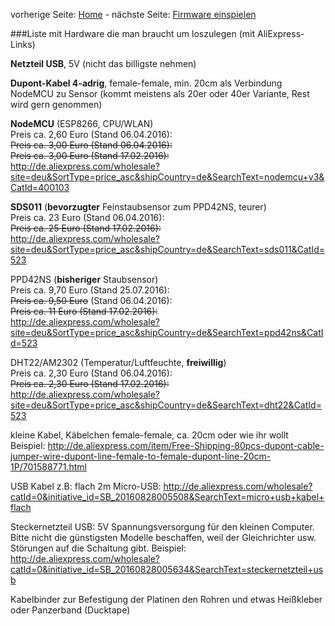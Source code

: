vorherige Seite: [Home](/opendata-stuttgart/meta/wiki) - nächste Seite: [Firmware einspielen](/opendata-stuttgart/meta/wiki/Firmware-einspielen)
  
###Liste mit Hardware die man braucht um loszulegen (mit AliExpress-Links)  

**Netzteil USB**, 5V (nicht das billigste nehmen)

**Dupont-Kabel 4-adrig**, female-female, min. 20cm als Verbindung NodeMCU zu Sensor (kommt meistens als 20er oder 40er Variante, Rest wird gern genommen)

**NodeMCU** (ESP8266, CPU/WLAN)  
Preis ca. 2,60 Euro (Stand 06.04.2016):  
~~Preis ca. 3,00 Euro (Stand 06.04.2016):~~  
~~Preis ca. 3,00 Euro (Stand 17.02.2016):~~  
http://de.aliexpress.com/wholesale?site=deu&SortType=price_asc&shipCountry=de&SearchText=nodemcu+v3&CatId=400103  
  
**SDS011** (**bevorzugter** Feinstaubsensor zum PPD42NS, teurer)  
Preis ca. 23 Euro (Stand 06.04.2016):  
~~Preis ca. 25 Euro (Stand 17.02.2016):~~  
http://de.aliexpress.com/wholesale?site=deu&SortType=price_asc&shipCountry=de&SearchText=sds011&CatId=523  
  
PPD42NS (**bisheriger** Staubsensor)  
Preis ca. 9,70 Euro (Stand 25.07.2016):  
~~Preis ca. 9,50 Euro~~ (Stand 06.04.2016):  
~~Preis ca. 11 Euro (Stand 17.02.2016):~~  
http://de.aliexpress.com/wholesale?site=deu&SortType=price_asc&shipCountry=de&SearchText=ppd42ns&CatId=523  

DHT22/AM2302 (Temperatur/Luftfeuchte, **freiwillig**)  
Preis ca. 2,30 Euro (Stand 06.04.2016):  
~~Preis ca. 2,30 Euro (Stand 17.02.2016):~~  
http://de.aliexpress.com/wholesale?site=deu&SortType=price_asc&shipCountry=de&SearchText=dht22&CatId=523  
  
kleine Kabel, Käbelchen female-female, ca. 20cm oder wie ihr wollt
Beispiel: http://de.aliexpress.com/item/Free-Shipping-80pcs-dupont-cable-jumper-wire-dupont-line-female-to-female-dupont-line-20cm-1P/701588771.html

USB Kabel z.B: flach 2m Micro-USB: http://de.aliexpress.com/wholesale?catId=0&initiative_id=SB_20160828005508&SearchText=micro+usb+kabel+flach

Steckernetzteil USB: 5V Spannungsversorgung für den kleinen Computer. Bitte nicht die günstigsten Modelle beschaffen, weil der Gleichrichter usw. Störungen auf die Schaltung gibt.
Beispiel: http://de.aliexpress.com/wholesale?catId=0&initiative_id=SB_20160828005634&SearchText=steckernetzteil+usb

Kabelbinder zur Befestigung der Platinen den Rohren und etwas Heißkleber oder Panzerband (Ducktape)
  
